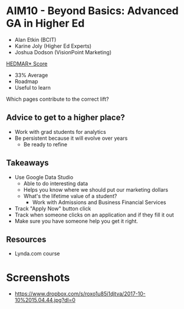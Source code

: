 # AIM10 - Beyond Basics: Advanced GA in Higher Ed

- Alan Etkin (BCIT)
- Karine Joly (Higher Ed Experts)
- Joshua Dodson (VisionPoint Marketing)

[HEDMAR* Score](http://higheredexperts.com/edu/offer/higher-ed-digital-marketing-analytics-roadmap-assessment/?utm_source=conference&utm_medium=referral&utm_campaign=HEDMAR/)
- 33% Average
- Roadmap
- Useful to learn

Which pages contribute to the correct lift?

## Advice to get to a higher place? 
- Work with grad students for analytics
- Be persistent because it will evolve over years
    - Be ready to refine

## Takeaways
- Use Google Data Studio 
    - Able to do interesting data 
    - Helps you know where we should put our marketing dollars
    - What's the lifetime value of a student?
        - Work with Admissions and Business Financial Services
- Track "Apply Now" button click 
- Track when someone clicks on an application and if they fill it out
- Make sure you have someone help you get it right.

## Resources 
- Lynda.com course

# Screenshots
- https://www.dropbox.com/s/roxo1u85i1djtva/2017-10-10%2015.04.44.jpg?dl=0